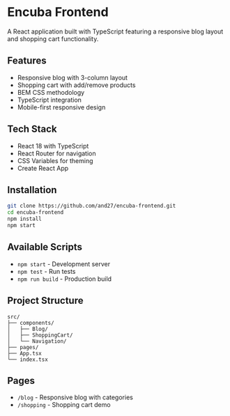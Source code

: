 # Encuba Frontend

A React application built with TypeScript featuring a responsive blog layout and shopping cart functionality.

## Features

- Responsive blog with 3-column layout
- Shopping cart with add/remove products
- BEM CSS methodology
- TypeScript integration
- Mobile-first responsive design

## Tech Stack

- React 18 with TypeScript
- React Router for navigation
- CSS Variables for theming
- Create React App

## Installation

```bash
git clone https://github.com/and27/encuba-frontend.git
cd encuba-frontend
npm install
npm start
```

## Available Scripts

- `npm start` - Development server
- `npm test` - Run tests
- `npm run build` - Production build

## Project Structure

```
src/
├── components/
│   ├── Blog/
│   ├── ShoppingCart/
│   └── Navigation/
├── pages/
├── App.tsx
└── index.tsx
```

## Pages

- `/blog` - Responsive blog with categories
- `/shopping` - Shopping cart demo

